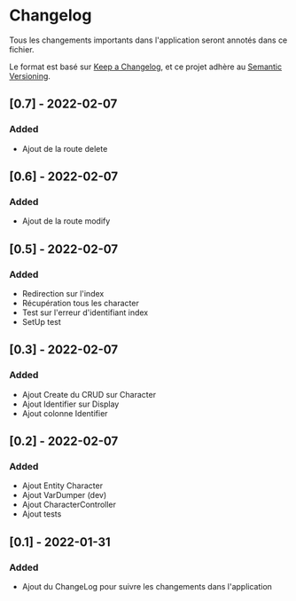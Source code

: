 # Changelog

Tous les changements importants dans l'application seront annotés dans ce fichier.

Le format est basé sur [Keep a Changelog](https://keepachangelog.com/en/1.0.0/),
et ce projet adhère au [Semantic Versioning](https://semver.org/spec/v2.0.0.html).

## [0.7] - 2022-02-07
### Added
- Ajout de la route delete

## [0.6] - 2022-02-07
### Added
- Ajout de la route modify

## [0.5] - 2022-02-07
### Added
- Redirection sur l'index
- Récupération tous les character
- Test sur l'erreur d'identifiant index
- SetUp test

## [0.3] - 2022-02-07
### Added
- Ajout Create du CRUD sur Character
- Ajout Identifier sur Display
- Ajout colonne Identifier

## [0.2] - 2022-02-07
### Added
- Ajout Entity Character
- Ajout VarDumper (dev)
- Ajout CharacterController
- Ajout tests

## [0.1] - 2022-01-31
### Added
- Ajout du ChangeLog pour suivre les changements dans l'application